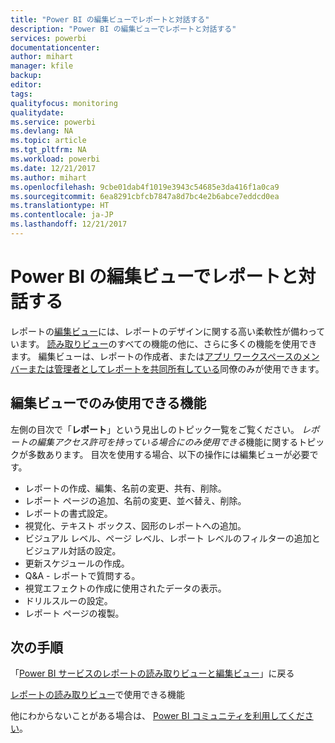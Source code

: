 ```yaml
---
title: "Power BI の編集ビューでレポートと対話する"
description: "Power BI の編集ビューでレポートと対話する"
services: powerbi
documentationcenter: 
author: mihart
manager: kfile
backup: 
editor: 
tags: 
qualityfocus: monitoring
qualitydate: 
ms.service: powerbi
ms.devlang: NA
ms.topic: article
ms.tgt_pltfrm: NA
ms.workload: powerbi
ms.date: 12/21/2017
ms.author: mihart
ms.openlocfilehash: 9cbe01dab4f1019e3943c54685e3da416f1a0ca9
ms.sourcegitcommit: 6ea8291cbfcb7847a8d7bc4e2b6abce7eddcd0ea
ms.translationtype: HT
ms.contentlocale: ja-JP
ms.lasthandoff: 12/21/2017
---
```

# <a name="interact-with-a-report-in-editing-view-in-power-bi"></a>Power BI の編集ビューでレポートと対話する
レポートの[編集ビュー](service-reading-view-and-editing-view.md)には、レポートのデザインに関する高い柔軟性が備わっています。 [読み取りビュー](service-interact-with-a-report-in-reading-view.md)のすべての機能の他に、さらに多くの機能を使用できます。 編集ビューは、レポートの作成者、または[アプリ ワークスペースのメンバーまたは管理者としてレポートを共同所有している](service-create-distribute-apps.md)同僚のみが使用できます。

## <a name="functionality-only-available-in-editing-view"></a>編集ビューでのみ使用できる機能
左側の目次で「**レポート**」という見出しのトピック一覧をご覧ください。 *レポートの編集アクセス許可を持っている場合にのみ使用できる*機能に関するトピックが多数あります。  目次を使用する場合、以下の操作には編集ビューが必要です。

* レポートの作成、編集、名前の変更、共有、削除。
* レポート ページの追加、名前の変更、並べ替え、削除。
* レポートの書式設定。
* 視覚化、テキスト ボックス、図形のレポートへの追加。
* ビジュアル レベル、ページ レベル、レポート レベルのフィルターの追加とビジュアル対話の設定。
* 更新スケジュールの作成。
* Q&A - レポートで質問する。
* 視覚エフェクトの作成に使用されたデータの表示。 
* ドリルスルーの設定。
* レポート ページの複製。


## <a name="next-steps"></a>次の手順
「[Power BI サービスのレポートの読み取りビューと編集ビュー](service-reading-view-and-editing-view.md)」に戻る

[レポートの読み取りビュー](service-interact-with-a-report-in-reading-view.md)で使用できる機能

他にわからないことがある場合は、 [Power BI コミュニティを利用してください](http://community.powerbi.com/)。

